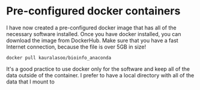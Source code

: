 # Pre-configured docker containers
I have now created a pre-configured docker image that has all of the necessary software installed. Once you have docker installed, you can download the image from DockerHub. Make sure that you have a fast Internet connection, because the file is over 5GB in size!

	docker pull kauralasoo/bioinfo_anaconda

It's a good practice to use docker only for the software and keep all of the data outside of the container. I prefer to have a local directory with all of the data that I mount to 

<!--stackedit_data:
eyJoaXN0b3J5IjpbLTE2NDc0OTI1NzNdfQ==
-->